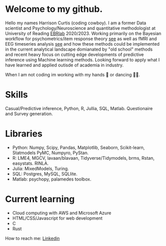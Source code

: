 # Welcome to my github.
Hello my names Harrison Curtis (coding cowboy). I am a former Data scientist and Psychology/Neuroscience and quantitative methodologist  at University of Reading [EBRlab](https://github.com/ebrlab/Statistical-methods-for-research-workers-bayes-for-psychologists-and-neuroscientists) 2020/2023. Working primarily on the Bayesian workflow for psychometrics/item response theory [see](https://github.com/ebrlab/CHS_analysis_GRM) as well as fMRI and EEG timeseries analysis [see](https://github.com/ebrlab/Bayesian_MGRW_LKJ_ERP) and how these methods could be implemented in the current analytical landscape domianated by "old school" methods and recent heavy focus on cutting edge developments of predictive inference using Machine learning methods. Looking forward to apply what I have learned and applied outisde of academia in industry. 

When I am not coding im working with my hands 🔨 or dancing 🕺🏻.

# Skills 
Casual/Predictive inference, Python, R, Jullia, SQL, Matlab. Questionaire and Survey generation.
 
# Libraries
- Python: Numpy, Scipy, Pandas, Matplotlib, Seaborn, Scikit-learn, Statmodels PyMC, Numpyro, PyStan.
- R: LME4, MGCV, lavaan/blavaan, Tidyverse/Tidymodels, brms, Rstan, easystats. RINLA.
- Julia: MixedModels, Turing.
- SQL: Postgres, MySQL, SQLlite.
- Matlab: psychopy, palamedes toolbox.

# Current learning 
- Cloud computing with AWS and Microsoft Azure
- HTML/CSS/Javascript for web development
- C
- Rust

How to reach me: 
                [Linkedin](https://www.linkedin.com/in/harrison-curtis-a2a0b41b5?lipi=urn%3Ali%3Apage%3Ad_flagship3_profile_view_base_contact_details%3BxxoPP6VuSP6Agi6EwTxieQ%3D%3D)


<!---
HPCurtis/HPCurtis is a ✨ special ✨ repository because its `README.md` (this file) appears on your GitHub profile.
You can click the Preview link to take a look at your changes.
--->

